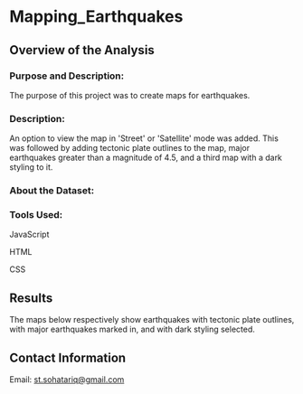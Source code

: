 # Mapping_Earthquakes

## Overview of the Analysis
### Purpose and Description:
The purpose of this project was to create maps for earthquakes. 

### Description:
An option to view the map in 'Street' or 'Satellite' mode was added. This was followed by adding tectonic plate outlines to the map, major earthquakes greater than a magnitude of 4.5, and a third map with a dark styling to it. 

### About the Dataset:

### Tools Used:
JavaScript

HTML

CSS

## Results
The maps below respectively show earthquakes with tectonic plate outlines, with major earthquakes marked in, and with dark styling selected.

## Contact Information
Email: st.sohatariq@gmail.com

